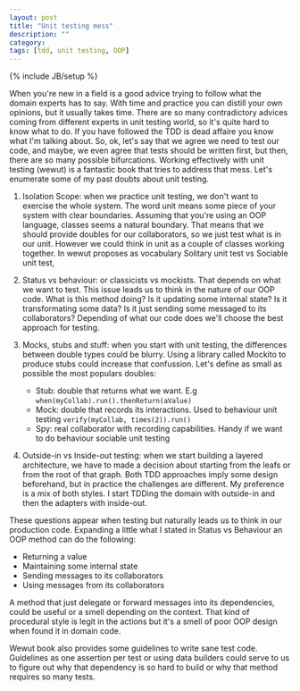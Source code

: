 ```yaml
---
layout: post
title: "Unit testing mess"
description: ""
category: 
tags: [tdd, unit testing, OOP]
---
```

{% include JB/setup %}

When you're new in a field is a good advice trying to follow what the domain experts has to say.
With time and practice you can distill your own opinions, but it usually takes time.  There are so many 
contradictory advices coming from different experts in unit testing world, so it's quite hard to know what to do. If you have followed the 
TDD is dead affaire you know what I'm talking about. So, ok, let's say that we agree we need to test our code, and maybe, we even
agree that tests should be written first, but then, there are so many possible bifurcations. Working effectively with unit 
testing (wewut) is a fantastic book that tries to address that mess. Let's enumerate some of my past doubts about unit testing.

1. Isolation Scope: when we practice unit testing, we don't want to exercise the whole system. The word unit means some
piece of your system with clear boundaries. Assuming that you're using an OOP language, classes seems a natural boundary. 
That means that we should provide doubles for our collaborators, so we just test what is in our unit. However we could think in unit as a couple of classes working together. In wewut proposes as vocabulary Solitary unit test vs Sociable unit test,

2. Status vs behaviour: or classicists vs mockists. That depends on what we want to test. This issue leads us to think in the nature of our OOP code. What is this method doing? Is it updating some internal state? Is it transformating some data? Is it just sending some messaged to its collaborators? Depending of what our code does we'll choose the best approach for testing.

3. Mocks, stubs and stuff: when you start with unit testing, the differences between double types could be blurry. Using a library called Mockito to produce stubs could increase that confussion. Let's define as small as possible the most populars doubles:

	* Stub: double that returns what we want. E.g	 `when(myCollab).run().thenReturn(aValue)`
	* Mock: double that records its interactions. Used to behaviour unit testing
	 `verify(myCollab, times(2)).run()`
	* Spy: real collaborator with recording capabilities. Handy if we want to do behaviour sociable unit testing

4. Outside-in vs Inside-out testing: when we start building a layered architecture, we have to made a decision about starting from the leafs or from the root of that graph. Both TDD approaches imply some design beforehand, but in practice the challenges are different. My preference is a mix of both styles. I start TDDing the domain with outside-in and then the adapters with inside-out.  
	
These questions appear when testing but naturally leads us to think in our production code. Expanding a little what I stated in Status vs Behaviour an OOP method can do the following:

* Returning a value
* Maintaining some internal state
* Sending messages to its collaborators
* Using messages from its collaborators

A method that just delegate or forward messages into its dependencies, could be useful or a smell depending on the context. That kind of procedural style is legit in the actions but it's a smell of poor OOP design when found it in domain code.

Wewut book also provides some guidelines to write sane test code. Guidelines as one assertion per test or using data builders could serve to us to figure out why that dependency is so hard to build or why that method requires so many tests.

 	